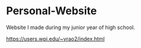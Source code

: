 # Personal-Website
Website I made during my junior year of high school.

https://users.wpi.edu/~vrao2/index.html
